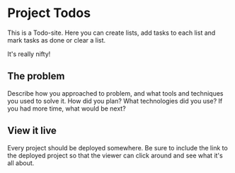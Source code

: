 # Project Todos

This is a Todo-site. Here you can create lists, add tasks to each list and mark tasks as done or clear a list.

It's really nifty!

## The problem

Describe how you approached to problem, and what tools and techniques you used to solve it. How did you plan? What technologies did you use? If you had more time, what would be next?

## View it live

Every project should be deployed somewhere. Be sure to include the link to the deployed project so that the viewer can click around and see what it's all about.
